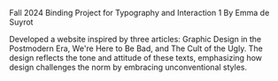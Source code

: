 Fall 2024 Binding Project for Typography and Interaction 1
By Emma de Suyrot

Developed a website inspired by three articles: Graphic Design in the Postmodern Era, We're Here to Be Bad, and The Cult of the Ugly. The design reflects the tone and attitude of these texts, emphasizing how design challenges the norm by embracing unconventional styles.
